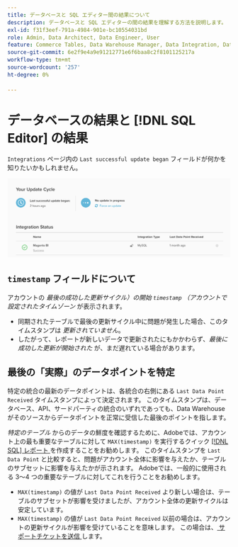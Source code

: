 ```yaml
---
title: データベースと SQL エディター間の結果について
description: データベースと SQL エディターの間の結果を理解する方法を説明します。
exl-id: f31f3eef-791a-4984-901e-bc10554031bd
role: Admin, Data Architect, Data Engineer, User
feature: Commerce Tables, Data Warehouse Manager, Data Integration, Data Import/Export
source-git-commit: 6e2f9e4a9e91212771e6f6baa8c2f8101125217a
workflow-type: tm+mt
source-wordcount: '257'
ht-degree: 0%

---
```


# データベースの結果と [!DNL SQL Editor] の結果

`Integrations` ページ内の `Last successful update began` フィールドが何かを知りたいかもしれません。

![Last_successful_update.png](../../../assets/Last_successful_update.png)

## `timestamp` フィールドについて

アカウントの _最後の成功した更新サイクル）の開始 `timestamp` （アカウントで設定されたタイムゾーン_ が表示されます。

- 同期されたテーブルで最後の更新サイクル中に問題が発生した場合、このタイムスタンプは *更新されていません*。
- したがって、レポートが新しいデータで更新されたにもかかわらず、*最後に成功した更新が開始された* が、まだ遅れている場合があります。

## 最後の「実際」のデータポイントを特定

特定の統合の最新のデータポイントは、各統合の右側にある `Last Data Point Received` タイムスタンプによって決定されます。 このタイムスタンプは、データベース、API、サードパーティの統合のいずれであっても、Data Warehouseがそのソースからデータポイントを正常に受信した最後のポイントを指します。

*特定のテーブル* からのデータの鮮度を確認するために、Adobeでは、アカウント上の最も重要なテーブルに対して `MAX(timestamp)` を実行するクイック [[!DNL SQL]  レポート ](../../dev-reports/sql-rpt-bldr.md) を作成することをお勧めします。 このタイムスタンプを `Last Data Point` と比較すると、問題がアカウント全体に影響を与えたか、テーブルのサブセットに影響を与えたかが示されます。 Adobeでは、一般的に使用される 3～4 つの重要なテーブルに対してこれを行うことをお勧めします。

- `MAX(timestamp)` の値が `Last Data Point Received` より新しい場合は、テーブルのサブセットが影響を受けましたが、アカウント全体の更新サイクルは安定しています。
- `MAX(timestamp)` の値が `Last Data Point Received` 以前の場合は、アカウントの更新サイクルが影響を受けていることを意味します。 この場合は、[ サポートチケットを送信 ](https://experienceleague.adobe.com/docs/commerce-knowledge-base/kb/troubleshooting/miscellaneous/mbi-service-policies.html?lang=ja) します。
